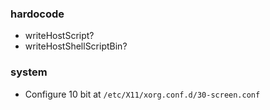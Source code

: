 ### hardocode

- writeHostScript?
- writeHostShellScriptBin?

### system

- Configure 10 bit at `/etc/X11/xorg.conf.d/30-screen.conf`

